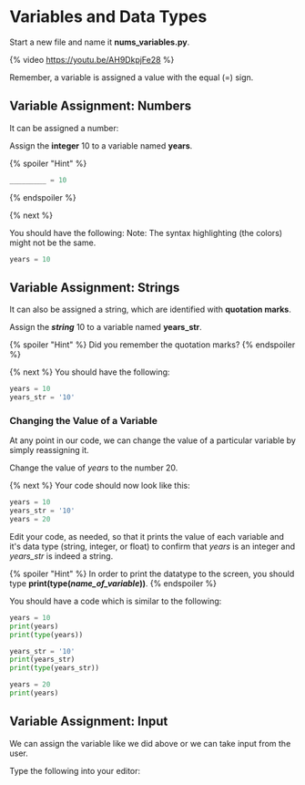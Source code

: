 # Variables and Data Types

Start a new file and name it **nums_variables.py**.

{% video https://youtu.be/AH9DkpjFe28 %}

Remember, a variable is assigned a value with the equal (=) sign. 

## Variable Assignment: Numbers
It can be assigned a number:

Assign the **integer** 10 to a variable named **years**.

{% spoiler "Hint" %}
```python
_________ = 10
```
{% endspoiler %}

{% next %}

You should have the following:
Note: The syntax highlighting (the colors) might not be the same.

```python
years = 10
```

## Variable Assignment: Strings
It can also be assigned a string, which are identified with **quotation marks**. 

Assign the ***string*** 10 to a variable named **years_str**.

{% spoiler "Hint" %}
Did you remember the quotation marks?
{% endspoiler %}

{% next %}
You should have the following:

```python
years = 10
years_str = '10'
```

### Changing the Value of a Variable

At any point in our code, we can change the value of a particular variable by simply reassigning it.

Change the value of *years* to the number 20. 

{% next %}
Your code should now look like this:

```python
years = 10
years_str = '10'
years = 20
```

Edit your code, as needed, so that it prints the value of each variable and it's data type (string, integer, or float) to confirm that *years* is an integer and *years_str* is indeed a string.  

{% spoiler "Hint" %}
In order to print the datatype to the screen, you should type **print(type(*name_of_variable*))**.
{% endspoiler %}

You should have a code which is similar to the following:
```python
years = 10
print(years)
print(type(years))

years_str = '10'
print(years_str)
print(type(years_str))

years = 20
print(years)
```

## Variable Assignment: Input
We can assign the variable like we did above or we can take input from the user.

Type the following into your editor:



